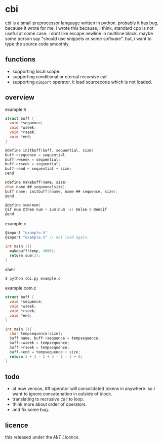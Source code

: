 
# cbi

cbi is a small preprocessor language written in python.
probably it has  bug, because it wrote for me.
i wrote this because, i think, standard cpp is not useful at some case.
i dont like escape newline in multiline block.
maybe some person say "should use snippets or some software".
but, i want to type the source code smoothly.

## functions

* supporting local scope.
* supporting conditional or eternal recursive call.
* supporting `@import` operator. it load sourcecode which is not loaded.

## overview

example.h
```c
struct buff {
  void *sequence;
  void *wseek;
  void *rseek;
  void *end;
}

@define initbuff(buff, sequential, size)
buff->sequence = sequential;
buff->wseek = sequential;
buff->rseek = sequential;
buff->end = sequential + size;
@end

@define makebuff(name, size)
char name ## sequence[size];
buff name; initbuff(&name, name ## sequence, size);
@end

@define sum(num)
@if num @then num + sum(num -1) @else 0 @endif
@end
```

example.c
```c	
@import "example.h"
@import "example.h" // not load again.

int main (){
  makebuff(temp, 4096);
  return sum(3);
}
```

shell
```bash
$ python cbi.py example.c
```

example.com.c
```c
struct buff {
  void *sequence;
  void *wseek;
  void *rseek;
  void *end;
}

int main (){
  char tempsequence[size];
  buff name; buff->sequence = tempsequence;
  buff->wseek = tempsequence;
  buff->rseek = tempsequence;
  buff->end = tempsequence + size;
  return 3 + 3 - 1 + 3 - 1 - 1 + 0;
}
```

## todo
* at now version, ## operator will consolidated tokens in anywhere. so i want to ignore concatenation in outside of block.
* translating to recrusive call to loop.
* think more about order of operators.
* and fix some bug.

## licence
this released under the *MIT Licence*.
